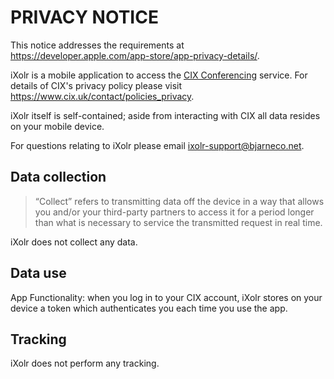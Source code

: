 # PRIVACY NOTICE

This notice addresses the requirements at https://developer.apple.com/app-store/app-privacy-details/.

iXolr is a mobile application to access the [CIX Conferencing](https://www.cix.uk/forums/) service.
For details of CIX's privacy policy please visit https://www.cix.uk/contact/policies_privacy.

iXolr itself is self-contained; aside from interacting with CIX all data resides on your mobile device.

For questions relating to iXolr please email ixolr-support@bjarneco.net.

## Data collection

> “Collect” refers to transmitting data off the device in a way that allows you and/or your third-party partners to access it for a period longer than what is necessary to service the transmitted request in real time.

iXolr does not collect any data.

## Data use

App Functionality: when you log in to your CIX account, iXolr stores on your device a token which authenticates you each time you use the app.

## Tracking

iXolr does not perform any tracking.

